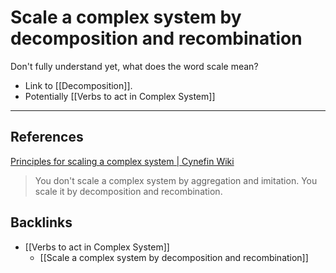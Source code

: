 # Scale a complex system by decomposition and recombination

Don't fully understand yet, what does the word scale mean?
- Link to [[Decomposition]].
- Potentially [[Verbs to act in Complex System]]

---
## References
[Principles for scaling a complex system | Cynefin Wiki](https://cynefin.io/wiki/Principles_for_scaling_a_complex_system)
> You don't scale a complex system by aggregation and imitation. You scale it by decomposition and recombination.

## Backlinks
* [[Verbs to act in Complex System]]
	* [[Scale a complex system by decomposition and recombination]]

<!-- #evergreen -->

<!-- {BearID:08196AC5-436C-43D9-8A5A-2BB6918658B8} -->
